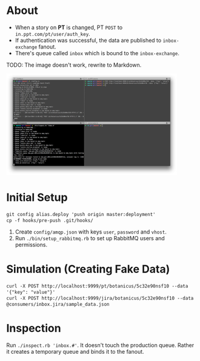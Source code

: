 # About

* When a story on **PT** is changed, PT `POST` to `in.ppt.com/pt/user/auth_key`.
* If authentication was successful, the data are published to `inbox-exchange` fanout.
* There's queue called `inbox` which is bound to the `inbox-exchange`.

TODO: The image doesn't work, rewrite to Markdown.

<a href="../docs/how-it-works.png"><img width="450" src="how-it-works.png" /></a>

# Initial Setup

```
git config alias.deploy 'push origin master:deployment'
cp -f hooks/pre-push .git/hooks/
```

1. Create `config/amqp.json` with keys `user`, `password` and `vhost`.</li>
2. Run `./bin/setup_rabbitmq.rb` to set up RabbitMQ users and permissions.</li>

# Simulation (Creating Fake Data)

```
curl -X POST http://localhost:9999/pt/botanicus/5c32e90nsf10 --data '{"key": "value"}'
curl -X POST http://localhost:9999/jira/botanicus/5c32e90nsf10 --data @consumers/inbox.jira/sample_data.json
```

# Inspection

Run `./inspect.rb 'inbox.#'`. It doesn't touch the production queue. Rather it creates a temporary queue and binds it to the fanout.
